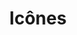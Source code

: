 ---
layout: tag_index
title: Icônes
tag: icones
permalink: /tag/icones/
intro: Toutes les actualités, liens et ressources tagués &num;icones.
text-twtr: En train d'explorer les articles tagués 'icones' — @MagDuWebdesign
---